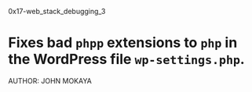 0x17-web_stack_debugging_3
# Fixes bad `phpp` extensions to `php` in the WordPress file `wp-settings.php`.
AUTHOR: JOHN MOKAYA
